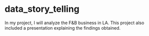 # data_story_telling

In my project, I will analyze the F&B business in LA. This project also included a presentation explaining the findings obtained.
